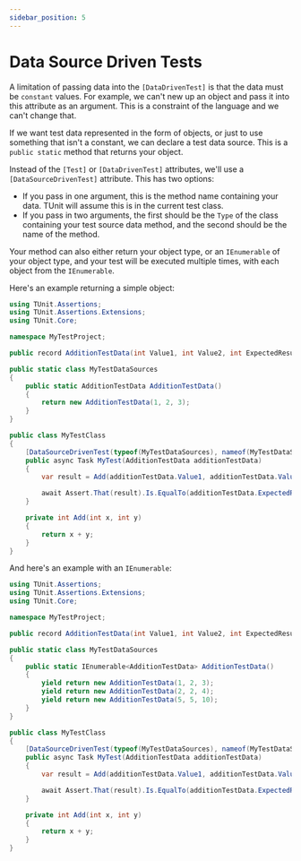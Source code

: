 ```yaml
---
sidebar_position: 5
---
```


# Data Source Driven Tests

A limitation of passing data into the `[DataDrivenTest]` is that the data must be `constant` values. For example, we can't new up an object and pass it into this attribute as an argument. This is a constraint of the language and we can't change that.

If we want test data represented in the form of objects, or just to use something that isn't a constant, we can declare a test data source. This is a `public static` method that returns your object.


Instead of the `[Test]` or `[DataDrivenTest]` attributes, we'll use a `[DataSourceDrivenTest]` attribute.
This has two options:
- If you pass in one argument, this is the method name containing your data. TUnit will assume this is in the current test class.
- If you pass in two arguments, the first should be the `Type` of the class containing your test source data method, and the second should be the name of the method.

Your method can also either return your object type, or an `IEnumerable` of your object type, and your test will be executed multiple times, with each object from the `IEnumerable`.

Here's an example returning a simple object:

```csharp
using TUnit.Assertions;
using TUnit.Assertions.Extensions;
using TUnit.Core;

namespace MyTestProject;

public record AdditionTestData(int Value1, int Value2, int ExpectedResult);

public static class MyTestDataSources
{
    public static AdditionTestData AdditionTestData()
    {
        return new AdditionTestData(1, 2, 3);
    }
}

public class MyTestClass
{
    [DataSourceDrivenTest(typeof(MyTestDataSources), nameof(MyTestDataSources.AdditionTestData))]
    public async Task MyTest(AdditionTestData additionTestData)
    {
        var result = Add(additionTestData.Value1, additionTestData.Value2);

        await Assert.That(result).Is.EqualTo(additionTestData.ExpectedResult);
    }

    private int Add(int x, int y)
    {
        return x + y;
    }
}
```

And here's an example with an `IEnumerable`:

```csharp
using TUnit.Assertions;
using TUnit.Assertions.Extensions;
using TUnit.Core;

namespace MyTestProject;

public record AdditionTestData(int Value1, int Value2, int ExpectedResult);

public static class MyTestDataSources
{
    public static IEnumerable<AdditionTestData> AdditionTestData()
    {
        yield return new AdditionTestData(1, 2, 3);
        yield return new AdditionTestData(2, 2, 4);
        yield return new AdditionTestData(5, 5, 10);
    }
}

public class MyTestClass
{
    [DataSourceDrivenTest(typeof(MyTestDataSources), nameof(MyTestDataSources.AdditionTestData))]
    public async Task MyTest(AdditionTestData additionTestData)
    {
        var result = Add(additionTestData.Value1, additionTestData.Value2);

        await Assert.That(result).Is.EqualTo(additionTestData.ExpectedResult);
    }

    private int Add(int x, int y)
    {
        return x + y;
    }
}
```
